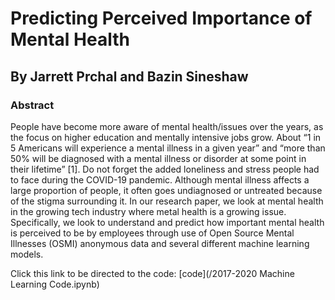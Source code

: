 # Predicting Perceived Importance of Mental Health
## By Jarrett Prchal and Bazin Sineshaw

### Abstract 
People have become more aware of mental health/issues over the years, as the focus on higher education and mentally intensive jobs grow. About “1 in 5 Americans will experience a mental illness in a given year” and “more than 50% will be diagnosed with a mental illness or disorder at some point in their lifetime” [1]. Do not forget the added loneliness and stress people had to face during the COVID-19 pandemic. Although mental illness affects a large proportion of people, it often goes undiagnosed or untreated because of the stigma surrounding it. 
In our research paper, we look at mental health in the growing tech industry where metal health is a growing issue. Specifically, we look to understand and predict how important mental health is perceived to be by employees through use of Open Source Mental Illnesses (OSMI) anonymous data and several different machine learning models. 

Click this link to be directed to the code: [code](/2017-2020 Machine Learning Code.ipynb)
